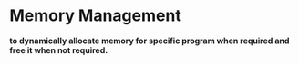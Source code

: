 # Memory Management
**to dynamically allocate memory for specific program when required and free it when not required.**
    
[//]: # ()